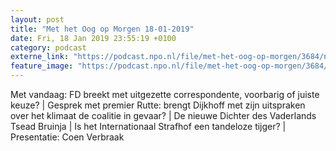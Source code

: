 ```yaml
---
layout: post
title: "Met het Oog op Morgen 18-01-2019"
date: Fri, 18 Jan 2019 23:55:19 +0100
category: podcast
externe_link: "https://podcast.npo.nl/file/met-het-oog-op-morgen/3684/nporadio1_met-het-oog-op-morgen_20190118_met-het-oog-op-morgen-18-01-2019_VZC5NJ.mp3"
feature_image: "https://podcast.npo.nl/file/met-het-oog-op-morgen/3684/nporadio1_met-het-oog-op-morgen_20190118_met-het-oog-op-morgen-18-01-2019_VZC5NJ.mp3"
---
```


Met vandaag: FD breekt met uitgezette correspondente, voorbarig of juiste keuze? | Gesprek met premier Rutte: brengt Dijkhoff met zijn uitspraken over het klimaat de coalitie in gevaar? | De nieuwe Dichter des Vaderlands Tsead Bruinja | Is het Internationaal Strafhof een tandeloze tijger? | Presentatie: Coen Verbraak
